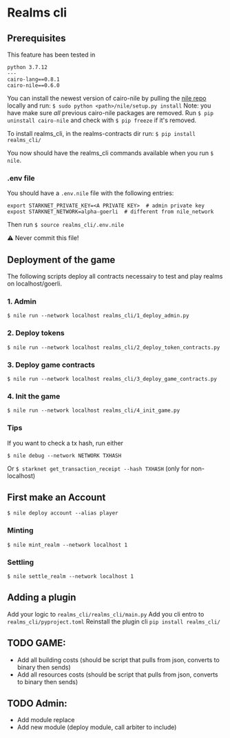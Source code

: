 # Realms cli

## Prerequisites

This feature has been tested in 
```
python 3.7.12
---
cairo-lang==0.8.1
cairo-nile==0.6.0
```

You can install the newest version of cairo-nile by pulling the [nile repo](https://github.com/OpenZeppelin/nile.git) locally and run: `$ sudo python <path>/nile/setup.py install`
Note: you have make sure *all* previous cairo-nile packages are removed. Run `$ pip uninstall cairo-nile` and check with `$ pip freeze` if it's removed.

To install realms_cli, in the realms-contracts dir run: `$ pip install realms_cli/`

You now should have the realms_cli commands available when you run `$ nile`.

### .env file

You should have a `.env.nile` file with the following entries:
```
export STARKNET_PRIVATE_KEY=<A PRIVATE KEY>  # admin private key
expost STARKNET_NETWORK=alpha-goerli  # different from nile_network
```

Then run `$ source realms_cli/.env.nile`

⚠️ Never commit this file!

## Deployment of the game

The following scripts deploy all contracts necessairy to test and play realms on localhost/goerli.

### 1. Admin

`$ nile run --network localhost realms_cli/1_deploy_admin.py`

### 2. Deploy tokens

`$ nile run --network localhost realms_cli/2_deploy_token_contracts.py`

### 3. Deploy game contracts

`$ nile run --network localhost realms_cli/3_deploy_game_contracts.py`

### 4. Init the game

`$ nile run --network localhost realms_cli/4_init_game.py`

### Tips

If you want to check a tx hash, run either

`$ nile debug --network NETWORK TXHASH`

Or `$ starknet get_transaction_receipt --hash TXHASH` (only for non-localhost)

## First make an Account

`$ nile deploy account --alias player`

### Minting

`$ nile mint_realm --network localhost 1`

### Settling

`$ nile settle_realm --network localhost 1`

## Adding a plugin

Add your logic to `realms_cli/realms_cli/main.py`
Add you cli entro to `realms_cli/pyproject.toml`
Reinstall the plugin cli `pip install realms_cli/`



## TODO GAME:
- Add all building costs (should be script that pulls from json, converts to binary then sends)
- Add all resources costs (should be script that pulls from json, converts to binary then sends)

## TODO Admin:
- Add module replace 
- Add new module (deploy module, call arbiter to include)